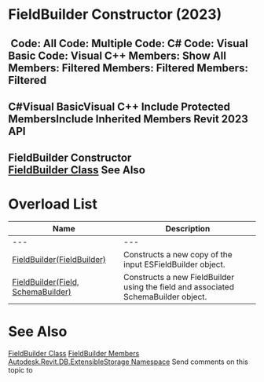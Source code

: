 # FieldBuilder Constructor (2023)

﻿
 Code: All Code: Multiple Code: C# Code: Visual Basic Code: Visual C++  Members: Show All Members: Filtered Members: Filtered Members: Filtered   
---  
C#Visual BasicVisual C++
Include Protected MembersInclude Inherited Members
Revit 2023 API  
---  
FieldBuilder Constructor   
[FieldBuilder Class](13cd8e7c-acc8-af6e-0ae6-a9b77fcd913c.md "FieldBuilder Class") See Also  
---  
# Overload List
| Name | Description |
| --- | --- |
| --- | --- | --- |
| [FieldBuilder(FieldBuilder)](ee0ee042-7252-3e7c-88e8-e0d12709497c.md "FieldBuilder Constructor \(FieldBuilder\)") | Constructs a new copy of the input ESFieldBuilder object. |
| [FieldBuilder(Field, SchemaBuilder)](933ec291-d085-aed9-8a97-ddd5156d74e2.md "FieldBuilder Constructor \(Field, SchemaBuilder\)") | Constructs a new FieldBuilder using the field and associated SchemaBuilder object. |

# See Also
[FieldBuilder Class](13cd8e7c-acc8-af6e-0ae6-a9b77fcd913c.md "FieldBuilder Class")
[FieldBuilder Members](b84ecbf4-1f0a-3e25-30cc-d150b5236e13.md "FieldBuilder Members")
[Autodesk.Revit.DB.ExtensibleStorage Namespace](79486a74-376c-9555-c873-45d5a750f051.md "Autodesk.Revit.DB.ExtensibleStorage Namespace")
Send comments on this topic to 